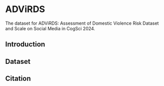 # ADViRDS
The dataset for ADViRDS: Assessment of Domestic Violence Risk Dataset and Scale on Social Media in CogSci 2024.

## Introduction

## Dataset

## Citation
